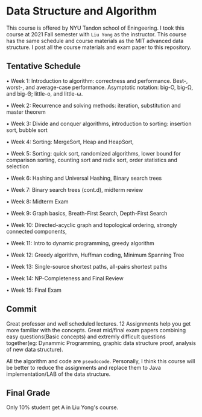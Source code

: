 # Data Structure and Algorithm

This course is offered by NYU Tandon school of Eningeering. I took this course at 2021 Fall semester with `Liu Yong` as the instructor. This course has the same schedule and course materials as the MIT advanced data structure. I post all the course materials and exam paper to this repository.



## Tentative Schedule 

• Week 1: Introduction to algorithm: correctness and performance. Best-, worst-,
and average-case performance. Asymptotic notation: big-O, big-Ω, and big-Θ;
little-o, and little-ω. 

• Week 2: Recurrence and solving methods: iteration, substitution and master
theorem

• Week 3: Divide and conquer algorithms, introduction to sorting: insertion sort,
bubble sort

• Week 4: Sorting: MergeSort, Heap and HeapSort, 

• Week 5: Sorting: quick sort, randomized algorithms, lower bound for comparison
sorting, counting sort and radix sort, order statistics and selection

• Week 6: Hashing and Universal Hashing, Binary search trees 

• Week 7: Binary search trees (cont.d), midterm review

• Week 8: Midterm Exam

• Week 9: Graph basics, Breath-First Search, Depth-First Search

• Week 10: Directed-acyclic graph and topological ordering, strongly connected
components, 

• Week 11: Intro to dynamic programming, greedy algorithm

• Week 12: Greedy algorithm, Huffman coding, Minimum Spanning Tree

• Week 13: Single-source shortest paths, all-pairs shortest paths

• Week 14: NP-Completeness and Final Review

• Week 15: Final Exam



## Commit

Great professor and well scheduled lectures. 12 Assignments help you get more familiar with the concepts. Great mid/final exam papers combining easy questions(Basic concepts) and extremly difficult questions together(eg: Dynammic Programming, graphic data structure proof, analysis of new data structure). 

All the algorithm and code are `pseudocode`. Personally, I think this course will be better to reduce the assignments and replace them to Java implementation/LAB of the data structure. 

## Final Grade 

Only 10% student get A in Liu Yong's course.
